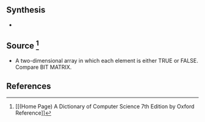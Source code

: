 ## Synthesis
- 
## Source [^1]
- A two-dimensional array in which each element is either TRUE or FALSE. Compare BIT MATRIX.
## References

[^1]: [[(Home Page) A Dictionary of Computer Science 7th Edition by Oxford Reference]]